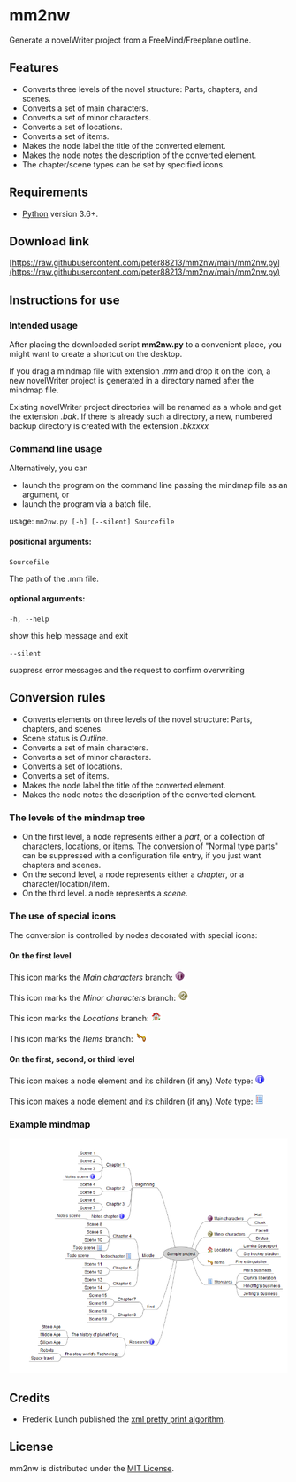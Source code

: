 # mm2nw

Generate a novelWriter project from a FreeMind/Freeplane outline. 

## Features

- Converts three levels of the novel structure: Parts, chapters, and scenes.
- Converts a set of main characters.
- Converts a set of minor characters.
- Converts a set of locations.
- Converts a set of items.
- Makes the node label the title of the converted element.
- Makes the node notes the description of the converted element.
- The chapter/scene types can be set by specified icons.

## Requirements

- [Python](https://www.python.org/) version 3.6+.

## Download link

[https://raw.githubusercontent.com/peter88213/mm2nw/main/mm2nw.py](https://raw.githubusercontent.com/peter88213/mm2nw/main/mm2nw.py)


## Instructions for use

### Intended usage

After placing the downloaded script **mm2nw.py** to a convenient place, you might want to create a shortcut on the desktop. 

If you drag a mindmap file with extension *.mm* and drop it on the icon, a new novelWriter project is generated in a directory named after the mindmap file. 

Existing novelWriter project directories will be renamed as a whole and get the extension *.bak*. 
If there is already such a directory, a new, numbered backup directory is created with the  extension *.bkxxxx*

### Command line usage

Alternatively, you can

- launch the program on the command line passing the mindmap file as an argument, or
- launch the program via a batch file.

usage: `mm2nw.py [-h] [--silent] Sourcefile`

#### positional arguments:

`Sourcefile` 

The path of the .mm file. 

#### optional arguments:

`-h, --help` 

show this help message and exit

`--silent` 

suppress error messages and the request to confirm overwriting


## Conversion rules

- Converts elements on three levels of the novel structure: Parts, chapters, and scenes.
- Scene status is *Outline*.
- Converts a set of main characters.
- Converts a set of minor characters.
- Converts a set of locations.
- Converts a set of items.
- Makes the node label the title of the converted element.
- Makes the node notes the description of the converted element.


### The levels of the mindmap tree

- On the first level, a node represents either a *part*, 
  or a collection of characters, locations, or items. The conversion of "Normal type parts" 
  can be suppressed with a configuration file entry, if you just want chapters and scenes. 
- On the second level, a node represents either a *chapter*, or a character/location/item. 
- On the third level. a node represents a *scene*. 

### The use of special icons

The conversion is controlled by nodes decorated with special icons:


#### On the first level

This icon marks the *Main characters* branch: 
![Main characters icon](Screenshots/icon_main_characters.png) 

This icon marks the *Minor characters* branch: 
![Minor characters icon](Screenshots/icon_minor_characters.png)

This icon marks the *Locations* branch: 
![Locations icon](Screenshots/icon_locations.png)

This icon marks the *Items* branch: 
![Items icon](Screenshots/icon_items.png)

#### On the first, second, or third level

This icon makes a node element and its children (if any) *Note* type: 
![Notes icon](Screenshots/icon_notes.png)

This icon makes a node element and its children (if any) *Note* type:
![Todo icon](Screenshots/icon_todo.png)

### Example mindmap

![Example mindmap](Screenshots/icons01.png)

## Credits

- Frederik Lundh published the [xml pretty print algorithm](http://effbot.org/zone/element-lib.htm#prettyprint).

## License

mm2nw is distributed under the [MIT License](http://www.opensource.org/licenses/mit-license.php).

